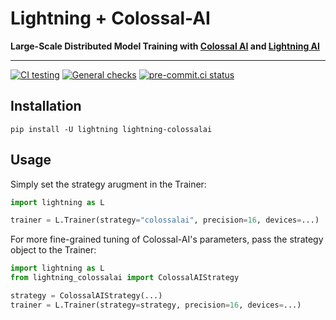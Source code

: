 # Lightning + Colossal-AI

**Large-Scale Distributed Model Training with [Colossal AI](https://colossalai.org/) and [Lightning AI](https://lightning.ai)**

______________________________________________________________________

[![CI testing](https://github.com/Lightning-AI/lightning-colossalai/actions/workflows/ci-testing.yml/badge.svg?event=push)](https://github.com/Lightning-AI/lightning-colossalai/actions/workflows/ci-testing.yml)
[![General checks](https://github.com/Lightning-AI/lightning-colossalai/actions/workflows/ci-checks.yml/badge.svg?event=push)](https://github.com/Lightning-AI/lightning-colossalai/actions/workflows/ci-checks.yml)
[![pre-commit.ci status](https://results.pre-commit.ci/badge/github/Lightning-AI/lightning-colossalai/main.svg?badge_token=SP8B_IRmT32JEhKRT6afQg)](https://results.pre-commit.ci/latest/github/Lightning-AI/lightning-colossalai/main?badge_token=SP8B_IRmT32JEhKRT6afQg)

## Installation

```commandline
pip install -U lightning lightning-colossalai
```

## Usage

Simply set the strategy arugment in the Trainer:

```py
import lightning as L

trainer = L.Trainer(strategy="colossalai", precision=16, devices=...)
```

For more fine-grained tuning of Colossal-AI's parameters, pass the strategy object to the Trainer:

```py
import lightning as L
from lightning_colossalai import ColossalAIStrategy

strategy = ColossalAIStrategy(...)
trainer = L.Trainer(strategy=strategy, precision=16, devices=...)
```
